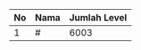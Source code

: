 | No | Nama            | Jumlah Level |
|----|-----------------|--------------|
| 1  | #    |    6003        |
